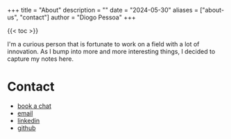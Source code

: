+++
title = "About"
description = ""
date = "2024-05-30"
aliases = ["about-us", "contact"]
author = "Diogo Pessoa"
+++

{{< toc >}}

I'm a curious person that is fortunate to work on a field with a lot of innovation. As I bump into more and more
interesting things, I decided to capture my notes here.

# Contact

* [book a chat](https://calendly.com/diogopessoa/30min)
* [email](mailto:ddppessoa@gmail.com)
* [linkedin](https://www.linkedin.com/in/diogopessoa/)
* [github](https://github.com/diogo-pessoa)